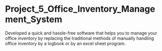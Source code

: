 # Project_5_Office_Inventory_Management_System
Developed a quick and hassle-free software that helps you to manage your office inventory by replacing the traditional methods of manually handling office inventory by a logbook or by an excel sheet program. 
